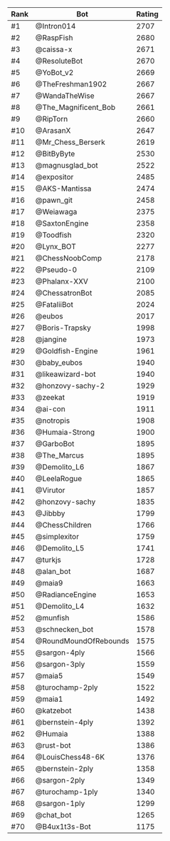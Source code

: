 Rank|Bot|Rating
---|---|---
#1|@Intron014|2707
#2|@RaspFish|2680
#3|@caissa-x|2671
#4|@ResoluteBot|2670
#5|@YoBot_v2|2669
#6|@TheFreshman1902|2667
#7|@WandaTheWise|2667
#8|@The_Magnificent_Bob|2661
#9|@RipTorn|2660
#10|@ArasanX|2647
#11|@Mr_Chess_Berserk|2619
#12|@BitByByte|2530
#13|@magnusglad_bot|2522
#14|@expositor|2485
#15|@AKS-Mantissa|2474
#16|@pawn_git|2458
#17|@Weiawaga|2375
#18|@SaxtonEngine|2358
#19|@Toodfish|2320
#20|@Lynx_BOT|2277
#21|@ChessNoobComp|2178
#22|@Pseudo-0|2109
#23|@Phalanx-XXV|2100
#24|@ChessatronBot|2085
#25|@FataliiBot|2024
#26|@eubos|2017
#27|@Boris-Trapsky|1998
#28|@jangine|1973
#29|@Goldfish-Engine|1961
#30|@baby_eubos|1940
#31|@likeawizard-bot|1940
#32|@honzovy-sachy-2|1929
#33|@zeekat|1919
#34|@ai-con|1911
#35|@notropis|1908
#36|@Humaia-Strong|1900
#37|@GarboBot|1895
#38|@The_Marcus|1895
#39|@Demolito_L6|1867
#40|@LeelaRogue|1865
#41|@Virutor|1857
#42|@honzovy-sachy|1835
#43|@Jibbby|1799
#44|@ChessChildren|1766
#45|@simplexitor|1759
#46|@Demolito_L5|1741
#47|@turkjs|1728
#48|@alan_bot|1687
#49|@maia9|1663
#50|@RadianceEngine|1653
#51|@Demolito_L4|1632
#52|@munfish|1586
#53|@schnecken_bot|1578
#54|@RoundMoundOfRebounds|1575
#55|@sargon-4ply|1566
#56|@sargon-3ply|1559
#57|@maia5|1549
#58|@turochamp-2ply|1522
#59|@maia1|1492
#60|@katzebot|1438
#61|@bernstein-4ply|1392
#62|@Humaia|1388
#63|@rust-bot|1386
#64|@LouisChess48-6K|1376
#65|@bernstein-2ply|1358
#66|@sargon-2ply|1349
#67|@turochamp-1ply|1340
#68|@sargon-1ply|1299
#69|@chat_bot|1265
#70|@B4ux1t3s-Bot|1175
